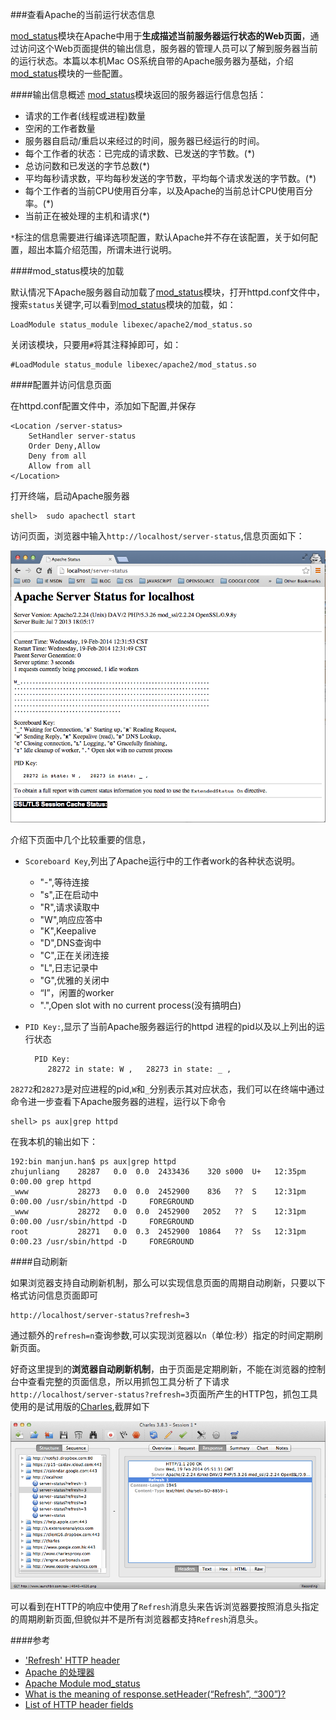 ###查看Apache的当前运行状态信息

[mod_status](1)模块在Apache中用于**生成描述当前服务器运行状态的Web页面**，通过访问这个Web页面提供的输出信息，服务器的管理人员可以了解到服务器当前的运行状态。本篇以本机Mac OS系统自带的Apache服务器为基础，介绍[mod_status](1)模块的一些配置。

####输出信息概述
[mod_status](1)模块返回的服务器运行信息包括：

+ 请求的工作者(线程或进程)数量
+ 空闲的工作者数量
+ 服务器自启动/重启以来经过的时间，服务器已经运行的时间。
+ 每个工作者的状态：已完成的请求数、已发送的字节数。(*)
+ 总访问数和已发送的字节总数(*)
+ 平均每秒请求数，平均每秒发送的字节数，平均每个请求发送的字节数。(*)
+ 每个工作者的当前CPU使用百分率，以及Apache的当前总计CPU使用百分率。(*)
+ 当前正在被处理的主机和请求(*)

`*`标注的信息需要进行编译选项配置，默认Apache并不存在该配置，关于如何配置，超出本篇介绍范围，所谓未进行说明。

####mod_status模块的加载

默认情况下Apache服务器自动加载了[mod_status](1)模块，打开httpd.conf文件中，搜索`status`关键字,可以看到[mod_status](1)模块的加载，如：

	LoadModule status_module libexec/apache2/mod_status.so
	
关闭该模块，只要用`#`将其注释掉即可，如：

	#LoadModule status_module libexec/apache2/mod_status.so
	
####配置并访问信息页面

在httpd.conf配置文件中，添加如下配置,并保存

	<Location /server-status>
	    SetHandler server-status
    	Order Deny,Allow
	    Deny from all
    	Allow from all
	</Location>

打开终端，启动Apache服务器

	shell>	sudo apachectl start

访问页面，浏览器中输入`http://localhost/server-status`,信息页面如下：

![info](1.png)

介绍下页面中几个比较重要的信息，

+ `Scoreboard Key`,列出了Apache运行中的工作者work的各种状态说明。
	+ "-",等待连接
	+ "s",正在启动中
	+ "R",请求读取中
	+ "W",响应应答中
	+ "K",Keepalive
	+ "D",DNS查询中
	+ "C",正在关闭连接
	+ "L",日志记录中
	+ "G",优雅的关闭中
	+ “I”，闲置的worker
	+ ".",Open slot with no current process(没有搞明白)
	
+ `PID Key:`,显示了当前Apache服务器运行的httpd	进程的pid以及以上列出的运行状态

		PID Key: 
		   28272 in state: W ,   28273 in state: _ ,
		   
`28272`和`28273`是对应进程的pid,`W`和`_`分别表示其对应状态，我们可以在终端中通过命令进一步查看下Apache服务器的进程，运行以下命令

	shell> ps aux|grep httpd		  
	
在我本机的输出如下：

	192:bin manjun.han$ ps aux|grep httpd
	zhujunliang    28287   0.0  0.0  2433436    320 s000  U+   12:35pm   0:00.00 grep httpd
	_www           28273   0.0  0.0  2452900    836   ??  S    12:31pm   0:00.00 /usr/sbin/httpd -D 	FOREGROUND
	_www           28272   0.0  0.0  2452900   2052   ??  S    12:31pm   0:00.00 /usr/sbin/httpd -D 	FOREGROUND
	root           28271   0.0  0.3  2452900  10864   ??  Ss   12:31pm   0:00.23 /usr/sbin/httpd -D 	FOREGROUND

####自动刷新

如果浏览器支持自动刷新机制，那么可以实现信息页面的周期自动刷新，只要以下格式访问信息页面即可

	http://localhost/server-status?refresh=3
	
通过额外的`refresh=n`查询参数,可以实现浏览器以`n`（单位:秒）指定的时间定期刷新页面。

好奇这里提到的**浏览器自动刷新机制**，由于页面是定期刷新，不能在浏览器的控制台中查看完整的页面信息，所以用抓包工具分析了下请求`http://localhost/server-status?refresh=3`页面所产生的HTTP包，抓包工具使用的是试用版的[Charles](http://www.charlesproxy.com/),截屏如下

![response refresh header](2.png)

可以看到在HTTP的响应中使用了`Refresh`消息头来告诉浏览器要按照消息头指定的周期刷新页面,但貌似并不是所有浏览器都支持`Refresh`消息头。

####参考
+ ['Refresh' HTTP header](http://stackoverflow.com/questions/283752/refresh-http-header)
+ [Apache 的处理器](https://httpd.apache.org/docs/2.2/zh-cn/handler.html)
+ [Apache Module mod_status](https://httpd.apache.org/docs/2.2/zh-cn/mod/mod_status.html)
+ [What is the meaning of response.setHeader(“Refresh”, “300”)?](http://stackoverflow.com/questions/7879512/what-is-the-meaning-of-response-setheaderrefresh-300)
+ [List of HTTP header fields](http://en.wikipedia.org/wiki/List_of_HTTP_header_fields)
		
[1]: https://httpd.apache.org/docs/2.2/zh-cn/mod/mod_status.html